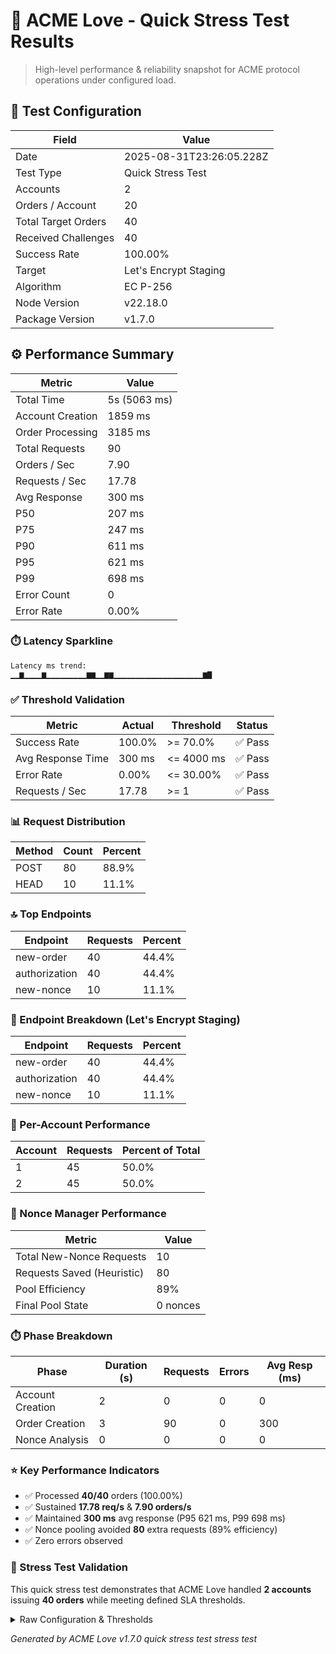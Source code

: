 # 🚀 ACME Love - Quick Stress Test Results

> High-level performance & reliability snapshot for ACME protocol operations under configured load.

## 🧪 Test Configuration
| Field | Value |
|-------|-------|
| Date | 2025-08-31T23:26:05.228Z |
| Test Type | Quick Stress Test |
| Accounts | 2 |
| Orders / Account | 20 |
| Total Target Orders | 40 |
| Received Challenges | 40 |
| Success Rate | 100.00% |
| Target | Let's Encrypt Staging |
| Algorithm | EC P-256 |
| Node Version | v22.18.0 |
| Package Version | v1.7.0 |

## ⚙️ Performance Summary
| Metric | Value |
|--------|-------|
| Total Time | 5s (5063 ms) |
| Account Creation | 1859 ms |
| Order Processing | 3185 ms |
| Total Requests | 90 |
| Orders / Sec | 7.90 |
| Requests / Sec | 17.78 |
| Avg Response | 300 ms |
| P50 | 207 ms |
| P75 | 247 ms |
| P90 | 611 ms |
| P95 | 621 ms |
| P99 | 698 ms |
| Error Count | 0 |
| Error Rate | 0.00% |

### ⏱️ Latency Sparkline
```
Latency ms trend:
▁▁▆▁▁▁▁▆▁▁▁▁▁▁▁▁▁▆▆▁▁▆▆▁▁▁▁▁▁▁▁▁▁▁▁▁▁▁▁▁▁▁▁▆▇
```

### ✅ Threshold Validation
| Metric | Actual | Threshold | Status |
|--------|--------|-----------|--------|
| Success Rate | 100.0% | >= 70.0% | ✅ Pass |
| Avg Response Time | 300 ms | <= 4000 ms | ✅ Pass |
| Error Rate | 0.00% | <= 30.00% | ✅ Pass |
| Requests / Sec | 17.78 | >= 1 | ✅ Pass |

### 📊 Request Distribution
| Method | Count | Percent |
|--------|-------|---------|
| POST | 80 | 88.9% |
| HEAD | 10 | 11.1% |

### 🔝 Top Endpoints
| Endpoint | Requests | Percent |
|----------|----------|---------|
| new-order | 40 | 44.4% |
| authorization | 40 | 44.4% |
| new-nonce | 10 | 11.1% |

### 🧩 Endpoint Breakdown (Let's Encrypt Staging)
| Endpoint | Requests | Percent |
|----------|----------|---------|
| new-order | 40 | 44.4% |
| authorization | 40 | 44.4% |
| new-nonce | 10 | 11.1% |

### 👥 Per-Account Performance
| Account | Requests | Percent of Total |
|---------|----------|------------------|
| 1 | 45 | 50.0% |
| 2 | 45 | 50.0% |

### 🔐 Nonce Manager Performance
| Metric | Value |
|--------|-------|
| Total New-Nonce Requests | 10 |
| Requests Saved (Heuristic) | 80 |
| Pool Efficiency | 89% |
| Final Pool State | 0 nonces |

### ⏱️ Phase Breakdown
| Phase | Duration (s) | Requests | Errors | Avg Resp (ms) |
|-------|--------------|----------|--------|---------------|
| Account Creation | 2 | 0 | 0 | 0 |
| Order Creation | 3 | 90 | 0 | 300 |
| Nonce Analysis | 0 | 0 | 0 | 0 |

### ⭐ Key Performance Indicators
- ✅ Processed **40/40** orders (100.00%)
- ✅ Sustained **17.78 req/s** & **7.90 orders/s**
- ✅ Maintained **300 ms** avg response (P95 621 ms, P99 698 ms)
- ✅ Nonce pooling avoided **80** extra requests (89% efficiency)
- ✅ Zero errors observed

### 🧾 Stress Test Validation
This quick stress test demonstrates that ACME Love handled **2 accounts** issuing **40 orders** while meeting defined SLA thresholds.

<details><summary>Raw Configuration & Thresholds</summary>

```json
{
  "name": "Quick Stress Test",
  "TOTAL_ACCOUNTS": 2,
  "ORDERS_PER_ACCOUNT": 20,
  "TOTAL_ORDERS": 40,
  "batchSize": 40,
  "thresholds": {
    "minSuccessRate": 0.7,
    "maxAvgResponseTimeMs": 4000,
    "maxErrorRate": 0.3,
    "minRequestsPerSecond": 1
  }
}
```

</details>

_Generated by ACME Love v1.7.0 quick stress test stress test_
